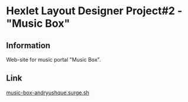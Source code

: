 # Hexlet Layout Designer Project#2 - "Music Box"

## Information
Web-site for music portal "Music Box".

## Link
[music-box-andryushque.surge.sh](http://music-box-andryushque.surge.sh/)
